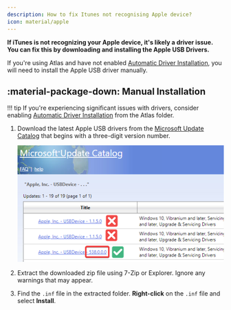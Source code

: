 ```yaml
---
description: How to fix Itunes not recognising Apple device?
icon: material/apple
---
```


**If iTunes is not recognizing your Apple device, it's likely a driver issue. You can fix this by downloading and installing the Apple USB Drivers.**

If you're using Atlas and have not enabled [Automatic Driver Installation](../../../getting-started/post-installation/atlas-folder/configuration/#driver-updates), you will need to install the Apple USB driver manually.

## :material-package-down: Manual Installation

!!! tip
    If you're experiencing significant issues with drivers, consider enabling [Automatic Driver Installation](../../../getting-started/post-installation/atlas-folder/configuration/#driver-updates) from the Atlas folder.

1. Download the latest Apple USB drivers from the [Microsoft Update Catalog](https://www.catalog.update.microsoft.com/Search.aspx?q=Apple%2C%20Inc.%20-%20USBDevice) that begins with a three-digit version number.

    ![Image saying that you should only select the Apple USB driver that starts with a three digit version](../../assets/images/apple-driver-version.png)

2. Extract the downloaded zip file using 7-Zip or Explorer. Ignore any warnings that may appear.

3. Find the `.inf` file in the extracted folder. **Right-click** on the `.inf` file and select **Install**.
